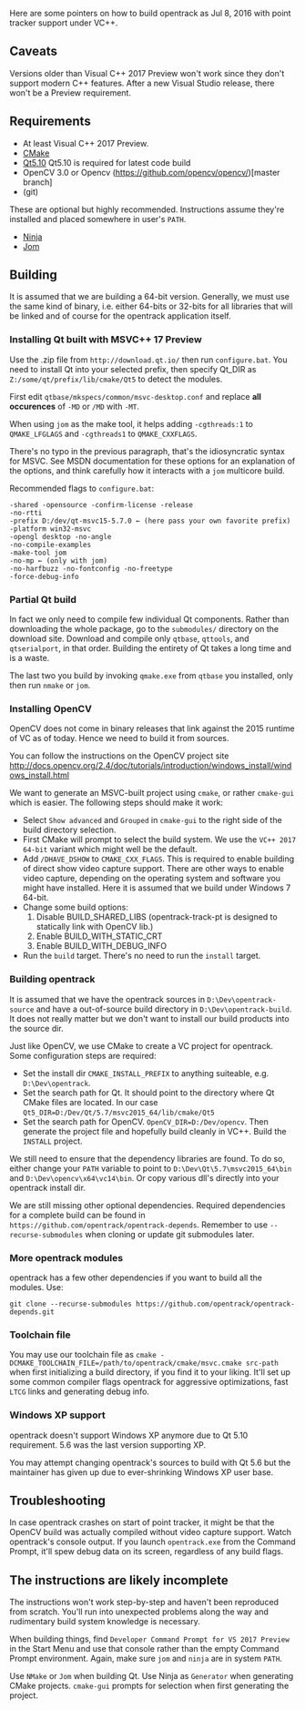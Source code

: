 Here are some pointers on how to build opentrack as Jul 8, 2016 with point tracker support under VC++.

## Caveats

Versions older than Visual C++ 2017 Preview won't work since they don't support modern C++ features. After a new Visual Studio release, there won't be a Preview requirement.

## Requirements
- At least Visual C++ 2017 Preview.
- [CMake](https://cmake.org/downloads/)
- [Qt5.10](https://download.qt.io/archive/qt/5.10/) Qt5.10 is required for latest code build
- OpenCV 3.0 or Opencv (https://github.com/opencv/opencv/)[master branch]
- (git)

These are optional but highly recommended. Instructions assume they're installed and placed somewhere in user's `PATH`.

- [Ninja](https://github.com/ninja-build/ninja)
- [Jom](https://wiki.qt.io/Jom)

## Building
It is assumed that we are building a 64-bit version. Generally, we must use the same kind of binary, i.e. either 64-bits or 32-bits for all libraries that will be linked and of course for the opentrack application itself.

### Installing Qt built with MSVC++ 17 Preview

Use the .zip file from `http://download.qt.io/` then run `configure.bat`. You need to install Qt into your selected prefix, then specify Qt_DIR as `Z:/some/qt/prefix/lib/cmake/Qt5` to detect the modules.

First edit `qtbase/mkspecs/common/msvc-desktop.conf` and replace **all occurences** of `-MD` or `/MD` with `-MT`.

When using `jom` as the make tool, it helps adding `-cgthreads:1` to `QMAKE_LFGLAGS` and `-cgthreads1` to `QMAKE_CXXFLAGS`.

There's no typo in the previous paragraph, that's the idiosyncratic syntax for MSVC. See MSDN documentation for these options for an explanation of the options, and think carefully how it interacts with a `jom` multicore build.

Recommended flags to `configure.bat`:

```
-shared -opensource -confirm-license -release
-no-rtti
-prefix D:/dev/qt-msvc15-5.7.0 ← (here pass your own favorite prefix)
-platform win32-msvc
-opengl desktop -no-angle
-no-compile-examples
-make-tool jom
-no-mp ← (only with jom)
-no-harfbuzz -no-fontconfig -no-freetype
-force-debug-info
```

### Partial Qt build

In fact we only need to compile few individual Qt components. Rather than downloading the whole package, go to the `submodules/` directory on the download site. Download and compile only `qtbase`, `qttools`, and `qtserialport`, in that order. Building the entirety of Qt takes a long time and is a waste.

The last two you build by invoking `qmake.exe` from `qtbase` you installed, only then run `nmake` or `jom`.

### Installing OpenCV

OpenCV does not come in binary releases that link against the 2015 runtime of VC as of today. Hence we need to build it from sources. 

You can follow the instructions on the OpenCV project site http://docs.opencv.org/2.4/doc/tutorials/introduction/windows_install/windows_install.html

We want to generate an MSVC-built project using `cmake`, or rather `cmake-gui` which is easier. The following steps should make it work:
- Select `Show advanced` and `Grouped` in `cmake-gui` to the right side of the build directory selection.
- First CMake will prompt to select the build system. We use the `VC++ 2017 64-bit` variant which might well be the default.
- Add `/DHAVE_DSHOW` to `CMAKE_CXX_FLAGS`. This is required to enable building of direct show video capture support. There are other ways to enable video capture, depending on the operating system and software you might have installed. Here it is assumed that we build under Windows 7 64-bit.
- Change some build options:
    1. Disable BUILD_SHARED_LIBS (opentrack-track-pt is designed to statically link with OpenCV lib.)
    1. Enable BUILD_WITH_STATIC_CRT
    1. Enable BUILD_WITH_DEBUG_INFO
- Run the `build` target. There's no need to run the `install` target.

### Building opentrack
It is assumed that we have the opentrack sources in `D:\Dev\opentrack-source` and have a out-of-source build directory in `D:\Dev\opentrack-build`. It does not really matter but we don't want to install our build products into the source dir. 

Just like OpenCV, we use CMake to create a VC project for opentrack. Some configuration steps are required:
- Set the install dir `CMAKE_INSTALL_PREFIX` to anything suiteable, e.g. `D:\Dev\opentrack`.
- Set the search path for Qt. It should point to the directory where Qt CMake files are located. In our case `Qt5_DIR=D:/Dev/Qt/5.7/msvc2015_64/lib/cmake/Qt5`
- Set the search path for OpenCV. `OpenCV_DIR=D:/Dev/opencv`.
Then generate the project file and hopefully build cleanly in VC++. Build the `INSTALL` project.

We still need to ensure that the dependency libraries are found. To do so, either change your `PATH` variable to point to `D:\Dev\Qt\5.7\msvc2015_64\bin` and `D:\Dev\opencv\x64\vc14\bin`. Or copy various dll's directly into your opentrack install dir.

We are still missing other optional dependencies. Required dependencies for a complete build can be found in `https://github.com/opentrack/opentrack-depends`. Remember to use `--recurse-submodules` when cloning or update git submodules later.


### More opentrack modules

opentrack has a few other dependencies if you want to build all the modules. Use:

```
git clone --recurse-submodules https://github.com/opentrack/opentrack-depends.git
```

### Toolchain file

You may use our toolchain file as `cmake -DCMAKE_TOOLCHAIN_FILE=/path/to/opentrack/cmake/msvc.cmake src-path` when first initializing a build directory, if you find it to your liking. It'll set up some common compiler flags opentrack for aggressive optimizations, fast `LTCG` links and generating debug info.

### Windows XP support

opentrack doesn't support Windows XP anymore due to Qt 5.10 requirement. 5.6 was the last version supporting XP.

You may attempt changing opentrack's sources to build with Qt 5.6 but the maintainer has given up due to ever-shrinking Windows XP user base.

## Troubleshooting
In case opentrack crashes on start of point tracker, it might be that the OpenCV build was actually compiled without video capture support. Watch opentrack's console output. If you launch `opentrack.exe` from the Command Prompt, it'll spew debug data on its screen, regardless of any build flags.

## The instructions are likely incomplete

The instructions won't work step-by-step and haven't been reproduced from scratch. You'll run into unexpected problems along the way and rudimentary build system knowledge is necessary.

When building things, find `Developer Command Prompt for VS 2017 Preview` in the Start Menu and use that console rather than the empty Command Prompt environment. Again, make sure `jom` and `ninja` are in system `PATH`.

Use `NMake` or `Jom` when building Qt. Use Ninja as `Generator` when generating CMake projects. `cmake-gui` prompts for selection when first generating the project.